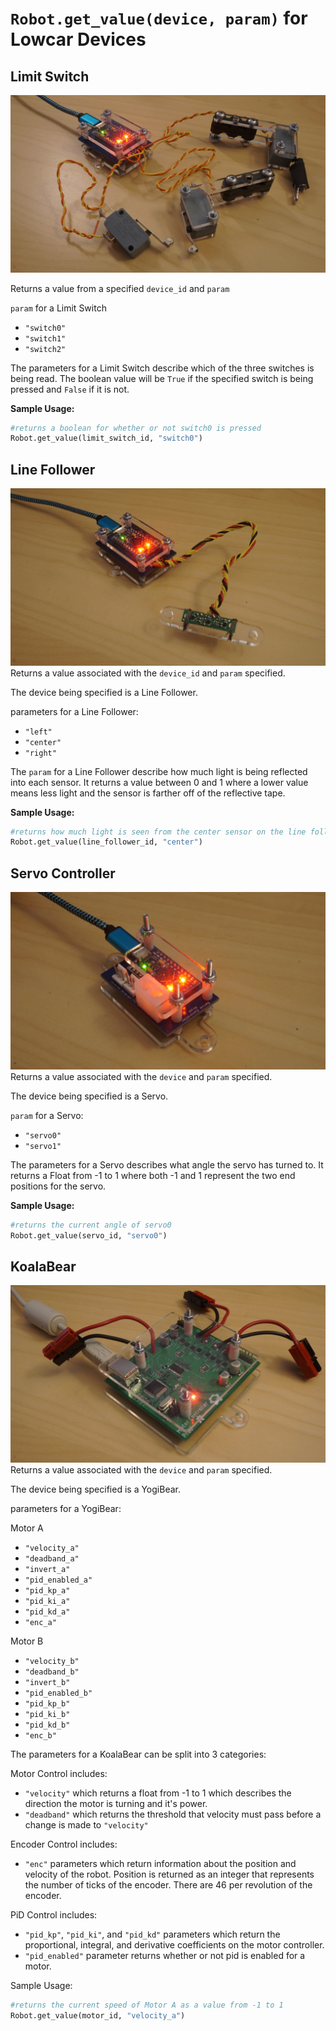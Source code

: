# `Robot.get_value(device, param)` for Lowcar Devices

## Limit Switch
![Limit switch](https://raw.githubusercontent.com/pioneers/runtime-docs/master/device-pics/LimitSwitch.JPG)

Returns a value from a specified `device_id` and `param`

`param` for a Limit Switch
* `"switch0"`
* `"switch1"`
* `"switch2"`

The parameters for a Limit Switch describe which of the three switches is being read. The boolean value will be `True` if the specified switch is being pressed and `False` if it is not.

**Sample Usage:**
```py
#returns a boolean for whether or not switch0 is pressed
Robot.get_value(limit_switch_id, "switch0")
```


## Line Follower
![Line Follower](https://raw.githubusercontent.com/pioneers/runtime-docs/master/device-pics/LineFollower.JPG)
Returns a value associated with the `device_id` and `param` specified.

The device being specified is a Line Follower.

parameters for a Line Follower:
* `"left"`
* `"center"`
* `"right"`

The `param` for a Line Follower describe how much light is being reflected into each sensor. It returns a value between 0 and 1 where a lower value means less light and the sensor is farther off of the reflective tape.

**Sample Usage:**
```py
#returns how much light is seen from the center sensor on the line follower
Robot.get_value(line_follower_id, "center")
```

## Servo Controller
![Servo Controller](https://raw.githubusercontent.com/pioneers/runtime-docs/master/device-pics/ServoControl.JPG)
Returns a value associated with the `device` and `param` specified.

The device being specified is a Servo.

`param` for a Servo:
* ``"servo0"``
* ``"servo1"``

The parameters for a Servo describes what angle the servo has turned to. It returns a Float from -1 to 1 where both -1 and 1 represent the two end positions for the servo.

**Sample Usage:**
```py
#returns the current angle of servo0 
Robot.get_value(servo_id, "servo0")
```
## KoalaBear
![KoalaBear](https://raw.githubusercontent.com/pioneers/runtime-docs/master/device-pics/KoalaBear.JPG)
Returns a value associated with the `device` and `param` specified.

The device being specified is a YogiBear.

parameters for a YogiBear:

Motor A
* `"velocity_a"`
* `"deadband_a"`
* `"invert_a"`
* `"pid_enabled_a"`
* `"pid_kp_a"`
* `"pid_ki_a"`
* `"pid_kd_a"`
* `"enc_a"`

Motor B
* `"velocity_b"`
* `"deadband_b"`
* `"invert_b"`
* `"pid_enabled_b"`
* `"pid_kp_b"`
* `"pid_ki_b"`
* `"pid_kd_b"`
* `"enc_b"`


The parameters for a KoalaBear can be split into 3 categories:

Motor Control includes:
* `"velocity"` which returns a float from -1 to 1 which describes the direction the motor is turning and it's power.
* `"deadband"` which returns the threshold that velocity must pass before a change is made to `"velocity"`

Encoder Control includes:
* `"enc"` parameters which return information about the position and velocity of the robot. Position is returned as an integer that represents the number of ticks of the encoder. There are 46 per revolution of the encoder. 

PiD Control includes:
* `"pid_kp"`, `"pid_ki"`, and `"pid_kd"` parameters which return the proportional, integral, and derivative coefficients on the motor controller. 
* `"pid_enabled"` parameter returns whether or not pid is enabled for a motor.


Sample Usage:
```py
#returns the current speed of Motor A as a value from -1 to 1
Robot.get_value(motor_id, "velocity_a")
```